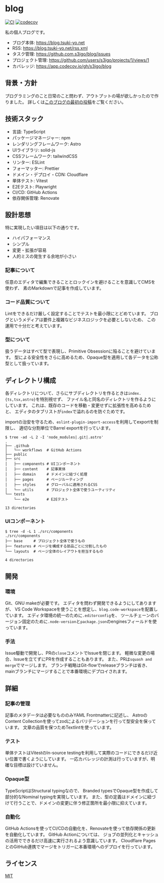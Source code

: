 # blog

[![CI](https://github.com/s3igo/blog/actions/workflows/main.yml/badge.svg?event=push)](https://github.com/s3igo/blog/actions/workflows/main.yml)
[![codecov](https://codecov.io/gh/s3igo/blog/branch/develop/graph/badge.svg?token=P01847QGIK)](https://codecov.io/gh/s3igo/blog)

私の個人ブログです。

- ブログ本体: https://blog.tsuki-yo.net
- RSS: https://blog.tsuki-yo.net/rss.xml
- タスク管理: https://github.com.s3igo/blog/issues
- プロジェクト管理: https://github.com/users/s3igo/projects/1/views/1
- カバレッジ: https://app.codecov.io/gh/s3igo/blog

## 背景・方針

プログラミングのこと日常のこと問わず、アウトプットの場が欲しかったので作りました。
詳しくは[このブログの最初の投稿](https://blog.tsuki-yo.net/posts/2023-01-01/first-post)をご覧ください。

## 技術スタック

- 言語: TypeScript
- パッケージマネージャー: npm
- レンダリングフレームワーク: Astro
- UIライブラリ: solid-js
- CSSフレームワーク: tailwindCSS
- リンター: ESLint
- フォーマッター: Prettier
- ドメイン・デプロイ・CDN: Cloudflare
- 単体テスト: Vitest
- E2Eテスト: Playwright
- CI/CD: GitHub Actions
- 依存関係管理: Renovate

## 設計思想

特に実現したい項目は以下の通りです。

- ハイパフォーマンス
- シンプル
- 変更・拡張が容易
- 人的ミスの発生する余地が小さい

### 記事について

任意のエディタで編集できることとロックインを避けることを意識してCMSを使わず、
素のMarkdownで記事を作成しています。

### コード品質について

Lintをできるだけ厳しく設定することでテストを最小限にとどめています。
ブログというメディアは要件上複雑なビジネスロジックを必要としないため、
この運用で十分だと考えています。
<!-- WIP: また、実際の環境での動作を重視して結合テストを行わず、
E2Eテストの比重を大きくしています。 -->

### 型について

扱うデータはすべて型で表現し、Primitive Obsessionに陥ることを避けています。
型による安全性をさらに高めるため、Opaque型を適用して各データを公称型として扱っています。

## ディレクトリ構成

各ディレクトリについて、さらにサブディレクトリを作るときは`index.{ts,tsx,astro}`を特別視せず、
ファイル名と同名のディレクトリを作るようにしています。
これは、既存のコードを移動・変更せずに拡張性を高めるためと、
エディタのタブリストが`index`で溢れるのを防ぐためです。

importの治安を守るため、`eslint-plugin-import-access`を利用してexportを制限し、
適切な分割単位でBarrel exportを行っています。

```shell
$ tree -ad -L 2 -I 'node_modules|.git|.astro'
.
├── .github
│   └── workflows  # GitHub Actions
├── public
├── src
│   ├── components # UIコンポーネント
│   ├── content    # 記事実体
│   ├── domain     # ドメインに紐づく処理
│   ├── pages      # ページルーティング
│   ├── styles     # グローバルに適用されるCSS
│   └── utils      # プロジェクト全体で使うユーティリティ
└── tests
    └── e2e        # E2Eテスト

13 directories
```

### UIコンポーネント

```shell
$ tree -d -L 1 ./src/components
./src/components
├── base     # プロジェクト全体で使うもの
├── features # ページを構成する部品ごとに分割したもの
└── layouts  # ページ全体のレイアウトを担当するもの

4 directories
```

## 開発

### 環境

Git、GNU makeが必要です。
エディタを問わず開発できるようにしてありますが、
VS Code Workspaceを使うことを想定し、`blog.code-workspace`を配置しています。
エディタ環境の統一のために`.editorconfig`を、
ツールチェーンのバージョン固定のために`.node-version`と`package.json`のenginesフィールドを使っています。

### 手法

Issue駆動で開発し、PRの`close`コメントでIssueを閉じます。
軽微な変更の場合、Issueを立てずにPRを作成することもあります。
また、PRは`squash and merge`でマージします。
ブランチ戦略はGit-flowでreleaseブランチは省き、
mainブランチにマージすることで本番環境にデプロイされます。

## 詳細

### 記事の管理

記事のメタデータは必要なもののみYAML Frontmatterに記述し、
AstroのContent Collectionを使ってzodによるバリデーションを行って型安全を保っています。
文章の品質を保つためTextlintを使っています。

### テスト

単体テストはVitestのIn-source testingを利用して実際のコードにできるだけ近い位置で書くようにしています。
一応カバレッジの計測は行っていますが、明確な目標は設けていません。

### Opaque型

TypeScriptはStructural typingなので、
Branded typesでOpaque型を作成して部分的なNominal typingを実現しています。
また、型の定義はドメインに紐づけて行うことで、ドメインの変更に伴う修正箇所を最小限に抑えています。

### 自動化

GitHub Actionsを使ってCI/CDの自動化を、Renovateを使って依存関係の更新を自動化しています。
GitHub Actionについては、
ジョブの並列化とキャッシュの活用でできるだけ高速に実行されるよう意識しています。
Cloudflare PagesとのGitHub連携でマージをトリガーに本番環境へのデプロイを行っています。

## ライセンス

[MIT](LICENSE)

